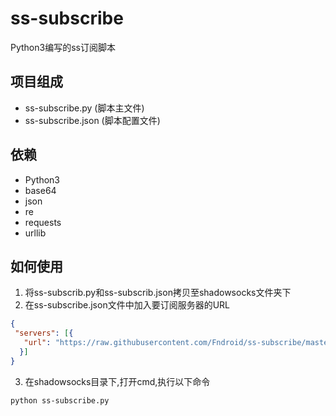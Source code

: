 # ss-subscribe
Python3编写的ss订阅脚本

## 项目组成
- ss-subscribe.py (脚本主文件)
- ss-subscribe.json (脚本配置文件)

## 依赖
- Python3
- base64
- json
- re
- requests
- urllib

## 如何使用

1. 将ss-subscrib.py和ss-subscrib.json拷贝至shadowsocks文件夹下
2. 在ss-subscribe.json文件中加入要订阅服务器的URL
```json
{
 "servers": [{
   "url": "https://raw.githubusercontent.com/Fndroid/ss-subscribe/master/test/subscrib-data"
  }]
}
```
3. 在shadowsocks目录下,打开cmd,执行以下命令
```bash
python ss-subscribe.py
```

